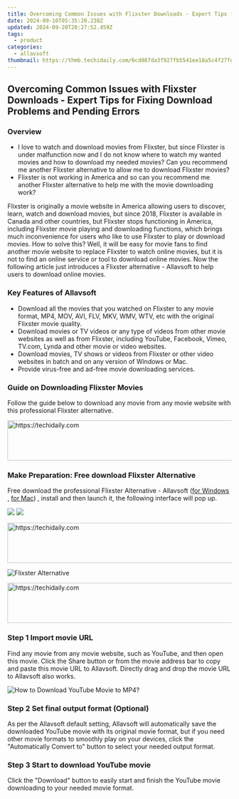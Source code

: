 ```yaml
---
title: Overcoming Common Issues with Flixster Downloads - Expert Tips for Fixing Download Problems and Pending Errors
date: 2024-09-16T05:35:20.238Z
updated: 2024-09-20T20:27:52.459Z
tags:
  - product
categories:
  - allavsoft
thumbnail: https://thmb.techidaily.com/6cd087da3f927fb5541ee18a5c4f27fd477ab52940ff719d4e3de086cc546e4e.jpg
---
```


## Overcoming Common Issues with Flixster Downloads - Expert Tips for Fixing Download Problems and Pending Errors

### Overview

* I love to watch and download movies from Flixster, but since Flixster is under malfunction now and I do not know where to watch my wanted movies and how to download my needed movies? Can you recommend me another Flixster alternative to allow me to download Flixster movies?
* Flixster is not working in America and so can you recommend me another Flixster alternative to help me with the movie downloading work?

Flixster is originally a movie website in America allowing users to discover, learn, watch and download movies, but since 2018, Flixster is available in Canada and other countries, but Flixster stops functioning in America, including Flixster movie playing and downloading functions, which brings much inconvenience for users who like to use Flixster to play or download movies. How to solve this? Well, it will be easy for movie fans to find another movie website to replace Flixster to watch online movies, but it is not to find an online service or tool to download online movies. Now the following article just introduces a Flixster alternative - Allavsoft to help users to download online movies.

### Key Features of Allavsoft

* Download all the movies that you watched on Flixster to any movie format, MP4, MOV, AVI, FLV, MKV, WMV, WTV, etc with the original Flixster movie quality.
* Download movies or TV videos or any type of videos from other movie websites as well as from Flixster, including YouTube, Facebook, Vimeo, TV.com, Lynda and other movie or video websites.
* Download movies, TV shows or videos from Flixster or other video websites in batch and on any version of Windows or Mac.
* Provide virus-free and ad-free movie downloading services.

### Guide on Downloading Flixster Movies

Follow the guide below to download any movie from any movie website with this professional Flixster alternative.

<!-- affiliate ads begin -->
<a href="https://appsumo.8odi.net/c/5597632/2037345/7443" target="_top" id="2037345">
  <img src="//a.impactradius-go.com/display-ad/7443-2037345" border="0" alt="https://techidaily.com" width="728" height="90"/>
</a>
<img height="0" width="0" src="https://appsumo.8odi.net/i/5597632/2037345/7443" style="position:absolute;visibility:hidden;" border="0" />
<!-- affiliate ads end -->

### Make Preparation: Free download Flixster Alternative

Free download the professional Flixster Alternative - Allavsoft ([for Windows](https://tools.techidaily.com/allavsoft/products/) , [for Mac](https://tools.techidaily.com/allavsoft/products/)) , install and then launch it, the following interface will pop up.

[![](https://www.allavsoft.com/how-to/../images/how-to/free-download-win.jpg)](https://tools.techidaily.com/allavsoft/products/) [![](https://www.allavsoft.com/how-to/../images/how-to/free-download-mac.jpg)](https://tools.techidaily.com/allavsoft/products/)

<!-- affiliate ads begin -->
<a href="https://appsumo.8odi.net/c/5597632/2037356/7443" target="_top" id="2037356">
  <img src="//a.impactradius-go.com/display-ad/7443-2037356" border="0" alt="https://techidaily.com" width="728" height="90"/>
</a>
<img height="0" width="0" src="https://appsumo.8odi.net/i/5597632/2037356/7443" style="position:absolute;visibility:hidden;" border="0" />
<!-- affiliate ads end -->

![Flixster Alternative](https://www.allavsoft.com/how-to/../images/allavsoft/screen-shot-600.jpg)

<!-- affiliate ads begin -->
<a href="https://appsumo.8odi.net/c/5597632/2087394/7443" target="_top" id="2087394">
  <img src="//a.impactradius-go.com/display-ad/7443-2087394" border="0" alt="https://techidaily.com" width="728" height="90"/>
</a>
<img height="0" width="0" src="https://appsumo.8odi.net/i/5597632/2087394/7443" style="position:absolute;visibility:hidden;" border="0" />
<!-- affiliate ads end -->

### Step 1 Import movie URL

Find any movie from any movie website, such as YouTube, and then open this movie. Click the Share button or from the movie address bar to copy and paste this movie URL to Allavsoft. Directly drag and drop the movie URL to Allavsoft also works.

![How to Download YouTube Movie to MP4?](https://www.allavsoft.com/how-to/../images/how-to/download-rtmp-video/download-rtmp-video.jpg)

### Step 2 Set final output format (Optional)

As per the Allavsoft default setting, Allavsoft will automatically save the downloaded YouTube movie with its original movie format, but if you need other movie formats to smoothly play on your devices, click the "Automatically Convert to" button to select your needed output format.

### Step 3 Start to download YouTube movie

Click the "Download" button to easily start and finish the YouTube movie downloading to your needed movie format.

<ins class="adsbygoogle"
     style="display:block"
     data-ad-format="autorelaxed"
     data-ad-client="ca-pub-7571918770474297"
     data-ad-slot="1223367746"></ins>

<ins class="adsbygoogle"
     style="display:block"
     data-ad-client="ca-pub-7571918770474297"
     data-ad-slot="8358498916"
     data-ad-format="auto"
     data-full-width-responsive="true"></ins>



